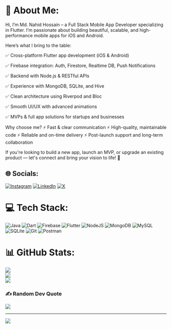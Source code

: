 # 💫 About Me:
Hi, 
I’m Md. Nahid Hossain – a Full Stack Mobile App Developer specializing in Flutter.
I’m passionate about building beautiful, scalable, and high-performance mobile apps for iOS and Android.

Here’s what I bring to the table:

✅ Cross-platform Flutter app development (iOS & Android)

✅ Firebase integration: Auth, Firestore, Realtime DB, Push Notifications

✅ Backend with Node.js & RESTful APIs

✅ Experience with MongoDB, SQLite, and Hive

✅ Clean architecture using Riverpod and Bloc

✅ Smooth UI/UX with advanced animations

✅ MVPs & full app solutions for startups and businesses

Why choose me?
⚡ Fast & clear communication
⚡ High-quality, maintainable code
⚡ Reliable and on-time delivery
⚡ Post-launch support and long-term collaboration

If you're looking to build a new app, launch an MVP, or upgrade an existing product — let's connect and bring your vision to life! 🚀


## 🌐 Socials:
[![Instagram](https://img.shields.io/badge/Instagram-%23E4405F.svg?logo=Instagram&logoColor=white)](https://instagram.com/flutter.nahid) [![LinkedIn](https://img.shields.io/badge/LinkedIn-%230077B5.svg?logo=linkedin&logoColor=white)](https://linkedin.com/in/md-nahid-hossain-628135108) [![X](https://img.shields.io/badge/X-black.svg?logo=X&logoColor=white)](https://x.com/thisisnahid78) 

# 💻 Tech Stack:
![Java](https://img.shields.io/badge/java-%23ED8B00.svg?style=plastic&logo=openjdk&logoColor=white) ![Dart](https://img.shields.io/badge/dart-%230175C2.svg?style=plastic&logo=dart&logoColor=white) ![Firebase](https://img.shields.io/badge/firebase-%23039BE5.svg?style=plastic&logo=firebase) ![Flutter](https://img.shields.io/badge/Flutter-%2302569B.svg?style=plastic&logo=Flutter&logoColor=white) ![NodeJS](https://img.shields.io/badge/node.js-6DA55F?style=plastic&logo=node.js&logoColor=white) ![MongoDB](https://img.shields.io/badge/MongoDB-%234ea94b.svg?style=plastic&logo=mongodb&logoColor=white) ![MySQL](https://img.shields.io/badge/mysql-4479A1.svg?style=plastic&logo=mysql&logoColor=white) ![SQLite](https://img.shields.io/badge/sqlite-%2307405e.svg?style=plastic&logo=sqlite&logoColor=white) ![Git](https://img.shields.io/badge/git-%23F05033.svg?style=plastic&logo=git&logoColor=white) ![Postman](https://img.shields.io/badge/Postman-FF6C37?style=plastic&logo=postman&logoColor=white)
# 📊 GitHub Stats:
![](https://github-readme-stats.vercel.app/api?username=nahidfullstackdev&theme=radical&hide_border=false&include_all_commits=false&count_private=false)<br/>
![](https://github-readme-streak-stats.herokuapp.com/?user=nahidfullstackdev&theme=radical&hide_border=false)<br/>
![](https://github-readme-stats.vercel.app/api/top-langs/?username=nahidfullstackdev&theme=radical&hide_border=false&include_all_commits=false&count_private=false&layout=compact)

### ✍️ Random Dev Quote
![](https://quotes-github-readme.vercel.app/api?type=horizontal&theme=radical)

---
[![](https://visitcount.itsvg.in/api?id=nahidfullstackdev&icon=0&color=0)](https://visitcount.itsvg.in)

<!-- Proudly created with GPRM ( https://gprm.itsvg.in ) -->
